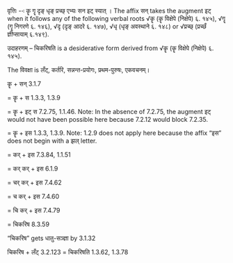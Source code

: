 

वृत्तिः --ः कॄ गॄ दृङ् धृङ् प्रच्छ् एभ्यः सन इट् स्यात् । The affix सन् takes the augment इट् when it follows any of the following verbal roots √कॄ (कॄ विक्षेपे (निक्षेपे) ६. १४५), √गॄ (गॄ निगरणे ६. १४६), √दृ (दृङ् आदरे ६. १४७), √धृ (धृङ् अवस्थाने ६. १४८) or √प्रच्छ् (प्रच्छँ ज्ञीप्सायाम् ६.१४९).


उदाहरणम् – चिकरिषति is a desiderative form derived from √कॄ (कॄ विक्षेपे (निक्षेपे) ६. १४५).


The विवक्षा is लँट्, कर्तरि, सन्नन्त-प्रयोगः, प्रथम-पुरुषः, एकवचनम्।

कॄ + सन् 3.1.7

= कॄ + स 1.3.3, 1.3.9

= कॄ + इट् स 7.2.75, 1.1.46. Note: In the absence of 7.2.75, the augment इट् would not have been possible here because 7.2.12 would block 7.2.35.

= कॄ + इस 1.3.3, 1.3.9. Note: 1.2.9 does not apply here because the affix “इस” does not begin with a झल् letter.

= कर् + इस 7.3.84, 1.1.51

= कर् कर् + इस 6.1.9

= चर् कर् + इस 7.4.62

= च कर् + इस 7.4.60

= चि कर् + इस 7.4.79

= चिकरिष 8.3.59

“चिकरिष” gets धातु-सञ्ज्ञा by 3.1.32


चिकरिष + लँट् 3.2.123 = चिकरिषति 1.3.62, 1.3.78

